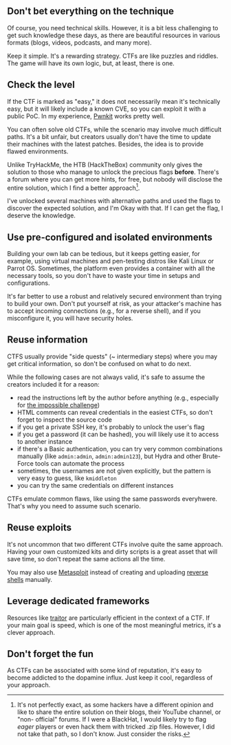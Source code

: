 ## Don't bet everything on the technique

Of course, you need technical skills. However, it is a bit less challenging to get such knowledge these days, as there are beautiful resources in various formats (blogs, videos, podcasts, and many more).

Keep it simple. It's a rewarding strategy. CTFs are like puzzles and riddles. The game will have its own logic, but, at least, there is one.

## Check the level

If the CTF is marked as "easy," it does not necessarily mean it's technically easy, but it will likely include a known CVE, so you can exploit it with a public PoC. In my experience, [Pwnkit](https://nvd.nist.gov/vuln/detail/CVE-2021-4034) works pretty well.

You can often solve old CTFs, while the scenario may involve much difficult paths. It's a bit unfair, but creators usually don't have the time to update their machines with the latest patches. Besides, the idea is to provide flawed environments.

Unlike TryHackMe, the HTB (HackTheBox) community only gives the solution to those who manage to unlock the precious flags **before**. There's a forum where you can get more hints, for free, but nobody will disclose the entire solution, which I find a better approach[^1].

I've unlocked several machines with alternative paths and used the flags to discover the expected solution, and I'm Okay with that. If I can get the flag, I deserve the knowledge. 

[^1]: It's not perfectly exact, as some hackers have a different opinion and like to share the entire solution on their blogs, their YouTube channel, or "non- official" forums. If I were a BlackHat, I would likely try to flag _eager_ players or even hack them with tricked .zip files. However, I did not take that path, so I don't know. Just consider the risks.

## Use pre-configured and isolated environments

Building your own lab can be tedious, but it keeps getting easier, for example, using virtual machines and pen-testing distros like Kali Linux or Parrot OS. Sometimes, the platform even provides a container with all the necessary tools, so you don't have to waste your time in setups and configurations.

It's far better to use a robust and relatively secured environment than trying to build your own. Don't put yourself at risk, as your attacker's machine has to accept incoming connections (e.g., for a reverse shell), and if you misconfigure it, you will have security holes.

## Reuse information

CTFS usually provide "side quests" (~ intermediary steps) where you may get critical information, so don't be confused on what to do next.

While the following cases are not always valid, it's safe to assume the creators included it for a reason:

* read the instructions left by the author before anything (e.g., especially for [the impossible challenge](https://tryhackme.com/room/theimpossiblechallenge))
* HTML comments can reveal credentials in the easiest CTFs, so don't forget to inspect the source code
* if you get a private SSH key, it's probably to unlock the user's flag
* if you get a password (it can be hashed), you will likely use it to access to another instance
* if there's a Basic authentication, you can try very common combinations manually (like `admin:admin`, `admin:admin123`), but Hydra and other Brute-Force tools can automate the process
* sometimes, the usernames are not given explicitly, but the pattern is very easy to guess, like `kmiddleton`
* you can try the same credentials on different instances

CTFs emulate common flaws, like using the same passwords everyhwere. That's why you need to assume such scenario.

## Reuse exploits

It's not uncommon that two different CTFs involve quite the same approach. Having your own customized kits and dirty scripts is a great asset that will save time, so don't repeat the same actions all the time.

You may also use [Metasploit](https://github.com/rapid7/metasploit-framework) instead of creating and uploading [reverse shells](https://github.com/jmau111-org/rsgen) manually.

## Leverage dedicated frameworks

Resources like [traitor](https://github.com/liamg/traitor) are particularly efficient in the context of a CTF. If your main goal is speed, which is one of the most meaningful metrics, it's a clever approach.

## Don't forget the fun

As CTFs can be associated with some kind of reputation, it's easy to become addicted to the dopamine influx. Just keep it cool, regardless of your approach.
